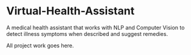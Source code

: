 # Virtual-Health-Assistant

A medical health assistant that works with NLP and Computer Vision to detect illness symptoms when described and suggest remedies.

All project work goes here.

